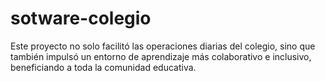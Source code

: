 # sotware-colegio
Este proyecto no solo facilitó las operaciones diarias del colegio, sino que también impulsó un entorno de aprendizaje más colaborativo e inclusivo, beneficiando a toda la comunidad educativa.
